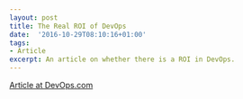 ```yaml
---
layout: post
title: The Real ROI of DevOps
date:  '2016-10-29T08:10:16+01:00'
tags:
- Article
excerpt: An article on whether there is a ROI in DevOps. 
---
```


[Article at DevOps.com](https://devops.com/blogs/real-roi-devops/)


